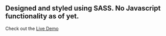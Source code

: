 ## Designed and styled using SASS. No Javascript functionality as of yet.

Check out the [Live Demo]()
